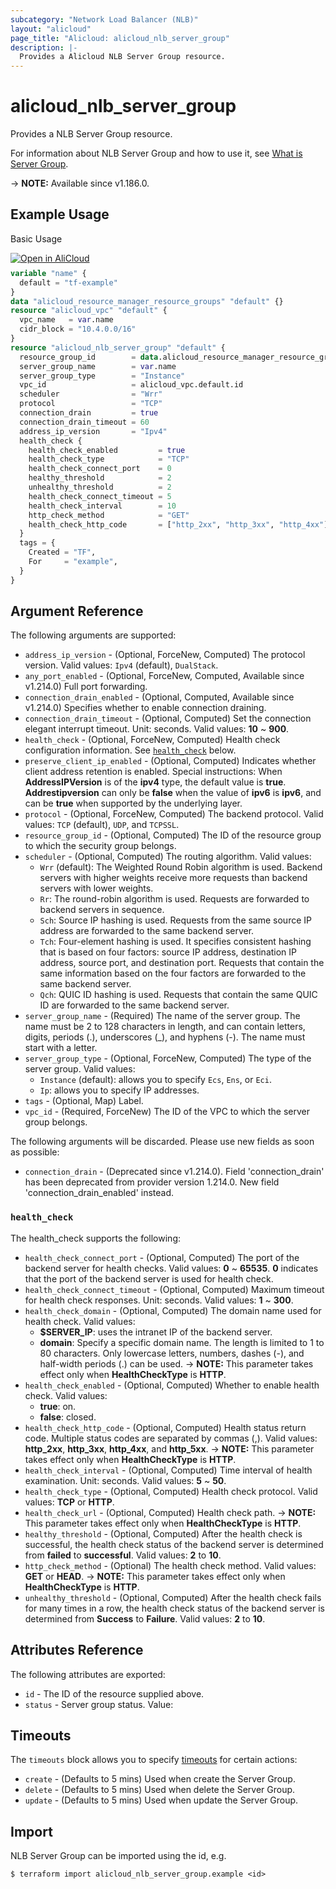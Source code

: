 ```yaml
---
subcategory: "Network Load Balancer (NLB)"
layout: "alicloud"
page_title: "Alicloud: alicloud_nlb_server_group"
description: |-
  Provides a Alicloud NLB Server Group resource.
---
```


# alicloud_nlb_server_group

Provides a NLB Server Group resource. 

For information about NLB Server Group and how to use it, see [What is Server Group](https://www.alibabacloud.com/help/en/server-load-balancer/latest/createservergroup-nlb).

-> **NOTE:** Available since v1.186.0.

## Example Usage

Basic Usage

<div style="display: block;margin-bottom: 40px;"><div class="oics-button" style="float: right;position: absolute;margin-bottom: 10px;">
  <a href="https://api.aliyun.com/api-tools/terraform?resource=alicloud_nlb_server_group&exampleId=208efd1e-a7d0-6cb4-1cb9-6ebebde32e91673e4e8b&activeTab=example&spm=docs.r.nlb_server_group.0.208efd1ea7&intl_lang=EN_US" target="_blank">
    <img alt="Open in AliCloud" src="https://img.alicdn.com/imgextra/i1/O1CN01hjjqXv1uYUlY56FyX_!!6000000006049-55-tps-254-36.svg" style="max-height: 44px; max-width: 100%;">
  </a>
</div></div>

```terraform
variable "name" {
  default = "tf-example"
}
data "alicloud_resource_manager_resource_groups" "default" {}
resource "alicloud_vpc" "default" {
  vpc_name   = var.name
  cidr_block = "10.4.0.0/16"
}
resource "alicloud_nlb_server_group" "default" {
  resource_group_id        = data.alicloud_resource_manager_resource_groups.default.ids.0
  server_group_name        = var.name
  server_group_type        = "Instance"
  vpc_id                   = alicloud_vpc.default.id
  scheduler                = "Wrr"
  protocol                 = "TCP"
  connection_drain         = true
  connection_drain_timeout = 60
  address_ip_version       = "Ipv4"
  health_check {
    health_check_enabled         = true
    health_check_type            = "TCP"
    health_check_connect_port    = 0
    healthy_threshold            = 2
    unhealthy_threshold          = 2
    health_check_connect_timeout = 5
    health_check_interval        = 10
    http_check_method            = "GET"
    health_check_http_code       = ["http_2xx", "http_3xx", "http_4xx"]
  }
  tags = {
    Created = "TF",
    For     = "example",
  }
}
```

## Argument Reference

The following arguments are supported:
* `address_ip_version` - (Optional, ForceNew, Computed) The protocol version. Valid values: `Ipv4` (default), `DualStack`.
* `any_port_enabled` - (Optional, ForceNew, Computed, Available since v1.214.0) Full port forwarding.
* `connection_drain_enabled` - (Optional, Computed, Available since v1.214.0) Specifies whether to enable connection draining.
* `connection_drain_timeout` - (Optional, Computed) Set the connection elegant interrupt timeout. Unit: seconds. Valid values: **10** ~ **900**.
* `health_check` - (Optional, ForceNew, Computed) Health check configuration information. See [`health_check`](#health_check) below.
* `preserve_client_ip_enabled` - (Optional, Computed) Indicates whether client address retention is enabled. Special instructions: When **AddressIPVersion** is of the **ipv4** type, the default value is **true**. **Addrestipversion** can only be **false** when the value of **ipv6** is **ipv6**, and can be **true** when supported by the underlying layer.
* `protocol` - (Optional, ForceNew, Computed) The backend protocol. Valid values: `TCP` (default), `UDP`, and `TCPSSL`.
* `resource_group_id` - (Optional, Computed)  The ID of the resource group to which the security group belongs.
* `scheduler` - (Optional, Computed) The routing algorithm. Valid values:
  - `Wrr` (default): The Weighted Round Robin algorithm is used. Backend servers with higher weights receive more requests than backend servers with lower weights.
  - `Rr`: The round-robin algorithm is used. Requests are forwarded to backend servers in sequence.
  - `Sch`: Source IP hashing is used. Requests from the same source IP address are forwarded to the same backend server.
  - `Tch`: Four-element hashing is used. It specifies consistent hashing that is based on four factors: source IP address, destination IP address, source port, and destination port. Requests that contain the same information based on the four factors are forwarded to the same backend server.
  - `Qch`: QUIC ID hashing is used. Requests that contain the same QUIC ID are forwarded to the same backend server.
* `server_group_name` - (Required) The name of the server group. The name must be 2 to 128 characters in length, and can contain letters, digits, periods (.), underscores (_), and hyphens (-). The name must start with a letter.
* `server_group_type` - (Optional, ForceNew, Computed) The type of the server group. Valid values: 
  - `Instance` (default): allows you to specify `Ecs`, `Ens`, or `Eci`.
  - `Ip`: allows you to specify IP addresses.
* `tags` - (Optional, Map) Label.
* `vpc_id` - (Required, ForceNew) The ID of the VPC to which the server group belongs.

The following arguments will be discarded. Please use new fields as soon as possible:
* `connection_drain` - (Deprecated since v1.214.0). Field 'connection_drain' has been deprecated from provider version 1.214.0. New field 'connection_drain_enabled' instead.

### `health_check`

The health_check supports the following:
* `health_check_connect_port` - (Optional, Computed) The port of the backend server for health checks. Valid values: **0** ~ **65535**. **0** indicates that the port of the backend server is used for health check.
* `health_check_connect_timeout` - (Optional, Computed) Maximum timeout for health check responses. Unit: seconds. Valid values: **1** ~ **300**.
* `health_check_domain` - (Optional, Computed) The domain name used for health check. Valid values:
  - **$SERVER_IP**: uses the intranet IP of the backend server.
  - **domain**: Specify a specific domain name. The length is limited to 1 to 80 characters. Only lowercase letters, numbers, dashes (-), and half-width periods (.) can be used.
-> **NOTE:**  This parameter takes effect only when **HealthCheckType** is **HTTP**.
* `health_check_enabled` - (Optional, Computed) Whether to enable health check. Valid values:
  - **true**: on.
  - **false**: closed.
* `health_check_http_code` - (Optional, Computed) Health status return code. Multiple status codes are separated by commas (,). Valid values: **http\_2xx**, **http\_3xx**, **http\_4xx**, and **http\_5xx**.
-> **NOTE:**  This parameter takes effect only when **HealthCheckType** is **HTTP**.
* `health_check_interval` - (Optional, Computed) Time interval of health examination. Unit: seconds.  Valid values: **5** ~ **50**.
* `health_check_type` - (Optional, Computed) Health check protocol. Valid values: **TCP** or **HTTP**.
* `health_check_url` - (Optional, Computed) Health check path.
-> **NOTE:**  This parameter takes effect only when **HealthCheckType** is **HTTP**.
* `healthy_threshold` - (Optional, Computed) After the health check is successful, the health check status of the backend server is determined from **failed** to **successful**.  Valid values: **2** to **10**.
* `http_check_method` - (Optional) The health check method. Valid values: **GET** or **HEAD**.
-> **NOTE:**  This parameter takes effect only when **HealthCheckType** is **HTTP**.
* `unhealthy_threshold` - (Optional, Computed) After the health check fails for many times in a row, the health check status of the backend server is determined from **Success** to **Failure**. Valid values: **2** to **10**.

## Attributes Reference

The following attributes are exported:
* `id` - The ID of the resource supplied above.
* `status` - Server group status. Value:

## Timeouts

The `timeouts` block allows you to specify [timeouts](https://www.terraform.io/docs/configuration-0-11/resources.html#timeouts) for certain actions:
* `create` - (Defaults to 5 mins) Used when create the Server Group.
* `delete` - (Defaults to 5 mins) Used when delete the Server Group.
* `update` - (Defaults to 5 mins) Used when update the Server Group.

## Import

NLB Server Group can be imported using the id, e.g.

```shell
$ terraform import alicloud_nlb_server_group.example <id>
```